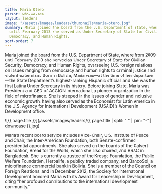 ```yaml
---
title: Maria Otero
parent: who-we-are
layout: leaders
image: "/assets/images/leaders/thumbnails/maria-otero.jpg"
summary: Maria joined the board from the U.S. Department of State, where from 2009
  until February 2013 she served as Under Secretary of State for Civilian Security,
  Democracy, and Human Rights.
sort-order: 7
---
```


Maria joined the board from the U.S. Department of State, where from 2009 until February 2013 she served as Under Secretary of State for Civilian Security, Democracy, and Human Rights, overseeing U.S. foreign relations on issues ranging from democracy and human rights to criminal justice and violent extremism. Born in Bolivia, Maria was—at the time of her departure—the State Department’s highest-ranking Hispanic official, and she was the first Latina Under Secretary in its history. Before joining State, Maria was President and CEO of ACCION International, a pioneer organization in the field of microfinance. She is steeped in the issues of gender and inclusive economic growth, having also served as the Economist for Latin America in the U.S. Agency for International Development (USAID)’s Women in Development office.

![{{ page.title }}](/assets/images/leaders/{{ page.title | split: " " | join: "-" | downcase }}.jpg)

Maria’s recent board service includes Vice-Chair, U.S. Institute of Peace and Chair, the Inter-American Foundation, both Senate-confirmed presidential appointments. She also served on the boards of the Calvert Foundation, Bread for the World, which she also chaired, and BRAC in Bangladesh. She is currently a trustee of the Kresge Foundation, the Public Welfare Foundation, Herbalife, a publicy traded company, and BancoSol, a microfinance commercial bank in Bolivia. She is a member of the Council on Foreign Relations, and in December 2012, the Society for International Development honored Maria with its Award for Leadership in Development, citing “her profound contributions to the international development community.”
